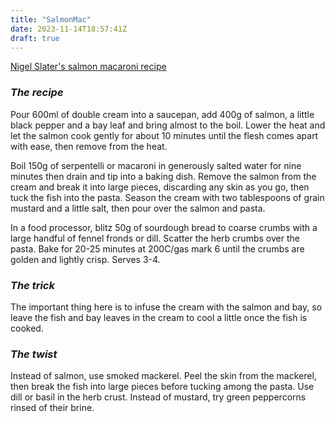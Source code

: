 ```yaml
---
title: "SalmonMac"
date: 2023-11-14T18:57:41Z
draft: true
---
```


[Nigel Slater's salmon macaroni recipe](https://www.theguardian.com/lifeandstyle/2014/may/27/salmon-macaroni-recipe-nigel-slater)

### *The recipe*
Pour 600ml of double cream into a saucepan, add 400g of salmon, a little black pepper and a bay leaf and bring almost to the boil. Lower the heat and let the salmon cook gently for about 10 minutes until the flesh comes apart with ease, then remove from the heat.

Boil 150g of serpentelli or macaroni in generously salted water for nine minutes then drain and tip into a baking dish. Remove the salmon from the cream and break it into large pieces, discarding any skin as you go, then tuck the fish into the pasta. Season the cream with two tablespoons of grain mustard and a little salt, then pour over the salmon and pasta.

In a food processor, blitz 50g of sourdough bread to coarse crumbs with a large handful of fennel fronds or dill. Scatter the herb crumbs over the pasta. Bake for 20-25 minutes at 200C/gas mark 6 until the crumbs are golden and lightly crisp. Serves 3-4.

### *The trick*
The important thing here is to infuse the cream with the salmon and bay, so leave the fish and bay leaves in the cream to cool a little once the fish is cooked.

### *The twist*
Instead of salmon, use smoked mackerel. Peel the skin from the mackerel, then break the fish into large pieces before tucking among the pasta. Use dill or basil in the herb crust. Instead of mustard, try green peppercorns rinsed of their brine.